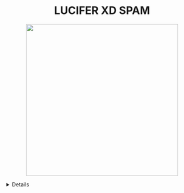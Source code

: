 <h1 align="center"><b>LUCIFER XD SPAM</b></h1>

<p align="center"><a href="https://t.me/Nyhna"><img src="https://te.legra.ph/file/c3740f68aeec41433bc5f.jpg" width="400"></a></p>


<details>
<p><a href="https://dashboard.heroku.com/new?template=https://github.com/abhay272/Spambot4"><img src="https://img.shields.io/badge/Deploy%20To%20Heroku-red?style=for-the-badge&logo=heroku" width="200"/></a></p>
  
</details>

